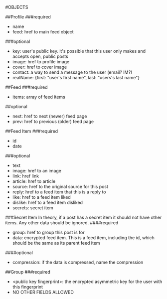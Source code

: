 #OBJECTS

##Profile
###required
- name
- feed: href to main feed object

###optional
- key: user's public key. it's possible that this user only makes and accepts open, public posts
- image: href to profile image
- cover: href to cover image
- contact: a way to send a message to the user (email? IM?)
- realName: {first: "user's first name", last: "users's last name"}

##Feed
###required
- items: array of feed items

##optional
- next: href to next (newer) feed page
- prev: href to previous (older) feed page

##Feed Item
###required
- id
- date

###optional
- text
- image: href to an image
- link: href link
- article: href to article
- source: href to the original source for this post
- reply: href to a feed item that this is a reply to
- like: href to a feed item liked
- dislike: href to a feed item disliked
- secrets: secret item

###Secret Item
In theory, if a post has a secret item it should not have other items. Any other data should be ignored.
####required
- group: href to group this post is for
- data: encrypted feed item. This is a feed item, including the id, which should be the same as its parent feed item

####optional
- compression: if the data is compressed, name the compression

##Group
###required
- &lt;public key fingerprint&gt;: the encrypted asymmetric key for the user with this fingerprint
- NO OTHER FIELDS ALLOWED
